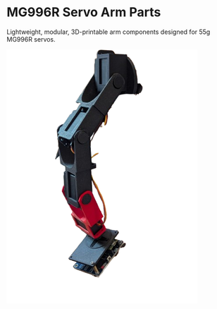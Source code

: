 # MG996R Servo Arm Parts

Lightweight, modular, 3D-printable arm components designed for 55g MG996R servos.

![Arm Preview](arm_picture.png)
